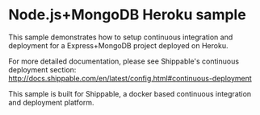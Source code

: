 Node.js+MongoDB Heroku sample
=============================

This sample demonstrates how to setup continuous integration and deployment for a Express+MongoDB project deployed on Heroku.

For more detailed documentation, please see Shippable's continuous deployment section: http://docs.shippable.com/en/latest/config.html#continuous-deployment

This sample is built for Shippable, a docker based continuous integration and deployment platform.
